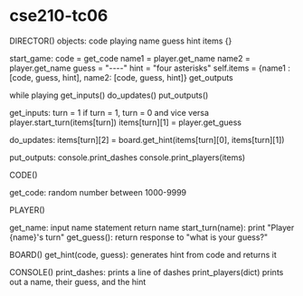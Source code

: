 # cse210-tc06

DIRECTOR()
objects:
code
playing
name
guess
hint
items {}


start_game:
   code = get_code
   name1 = player.get_name
   name2 = player.get_name
   guess = "----"
   hint = "four asterisks"
   self.items = {name1 : [code, guess, hint], name2: [code, guess, hint]}
   get_outputs
   
   while playing
   get_inputs()
   do_updates()
   put_outputs()
   
get_inputs:
turn = 1
if turn = 1, turn = 0 and vice versa
player.start_turn(items[turn])
items[turn][1] = player.get_guess

do_updates:
items[turn][2] = board.get_hint(items[turn][0], items[turn][1])

put_outputs:
console.print_dashes
console.print_players(items)

   
CODE()

get_code:
   random number between 1000-9999
   
   
PLAYER()
   
   get_name:
      input name statement
      return name
   start_turn(name):
      print "Player {name}'s turn"
   get_guess():
      return response to "what is your guess?"
      
BOARD()
   get_hint(code, guess):
      generates hint from code and returns it
      

CONSOLE()
print_dashes:
   prints a line of dashes
print_players(dict)
   prints out a name, their guess, and the hint
      
